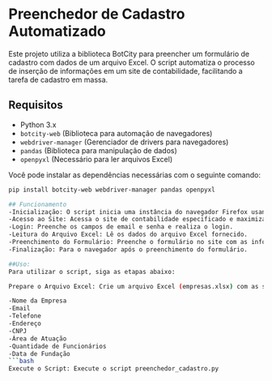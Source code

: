 # Preenchedor de Cadastro Automatizado

Este projeto utiliza a biblioteca BotCity para preencher um formulário de cadastro com dados de um arquivo Excel. O script automatiza o processo de inserção de informações em um site de contabilidade, facilitando a tarefa de cadastro em massa.

## Requisitos

- Python 3.x
- `botcity-web` (Biblioteca para automação de navegadores)
- `webdriver-manager` (Gerenciador de drivers para navegadores)
- `pandas` (Biblioteca para manipulação de dados)
- `openpyxl` (Necessário para ler arquivos Excel)

Você pode instalar as dependências necessárias com o seguinte comando:

```bash
pip install botcity-web webdriver-manager pandas openpyxl

## Funcionamento
-Inicialização: O script inicia uma instância do navegador Firefox usando o WebBot da BotCity.
-Acesso ao Site: Acessa o site de contabilidade especificado e maximiza a janela do navegador.
-Login: Preenche os campos de email e senha e realiza o login.
-Leitura do Arquivo Excel: Lê os dados do arquivo Excel fornecido.
-Preenchimento do Formulário: Preenche o formulário no site com as informações extraídas do arquivo Excel.
-Finalização: Para o navegador após o preenchimento do formulário.

##Uso:
Para utilizar o script, siga as etapas abaixo:

Prepare o Arquivo Excel: Crie um arquivo Excel (empresas.xlsx) com as seguintes colunas:

-Nome da Empresa
-Email
-Telefone
-Endereço
-CNPJ
-Área de Atuação
-Quantidade de Funcionários
-Data de Fundação
```bash
Execute o Script: Execute o script preenchedor_cadastro.py
